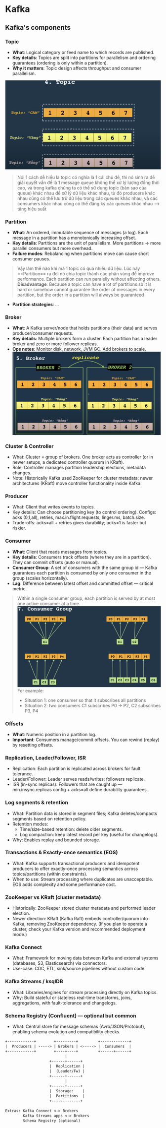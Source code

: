 # Kafka

## Kafka's components
### Topic
- **What**: Logical category or feed name to which records are published.
- **Key details**: Topics are split into partitions for parallelism and ordering guarantees (ordering is only within a partition).
- **Why it matters**: Topic design affects throughput and consumer parallelism.

![Topic](./images/topic.png)
> Nói 1 cách dễ hiểu là topic có nghĩa là 1 cái chủ đề, thì nó sinh ra để giải quyết vấn đề là 1 message queue không thể xử lý lượng đồng thời cao, và trong kafka chúng ta có thể sử dụng topic (bản sao của queue) khác nhau để xử lý dữ liệu khác nhau, từ đó producers khác nhau cũng có thể lưu trữ dữ liệu trong các queues khác nhau, và các consumers khác nhau cũng có thể đăng ký các queues khác nhau --> tăng hiệu suất
### Partition
- **What**: An ordered, immutable sequence of messages (a log). Each message in a partition has a monotonically increasing offset.
- **Key details**: Partitions are the unit of parallelism. More partitions → more parallel consumers but more overhead.
- **Failure modes**: Rebalancing when partitions move can cause short consumer pauses.
> Vậy làm thế nào khi mà 1 topic có quá nhiều dữ liệu. Lúc này ==Partition== ra đời nó chia topic thành các phân vùng để improve performance. Each partition can run paralelly without affecting others.
> **Disadvantage**: Because a topic can have a lot of partitions so it is hard or somehow cannot guarantee the order of messages in every partition, but the order in a partition will always be guaranteed 
- **Partition strategies**: ...
### Broker
- **What**: A Kafka server/node that holds partitions (their data) and serves producer/consumer requests.
- **Key details**: Multiple brokers form a cluster. Each partition has a leader broker and zero or more follower replicas.
- **Ops notes**: Monitor disk, network, JVM GC. Add brokers to scale.
![Broker](./images/broker.png)
### Cluster & Controller
- What: Cluster = group of brokers. One broker acts as controller (or in newer setups, a dedicated controller quorum in KRaft).
- Role: Controller manages partition leadership elections, metadata changes.
- Note: Historically Kafka used ZooKeeper for cluster metadata; newer architectures (KRaft) move controller functionality inside Kafka.

### Producer
- What: Client that writes events to topics.
- Key details: Can choose partitioning key (to control ordering). Configs: acks (0,1,all), retries, max.in.flight.requests, linger.ms, batch.size.
- Trade-offs: acks=all + retries gives durability; acks=1 is faster but riskier.

### Consumer
- **What**: Client that reads messages from topics.
- **Key details**: Consumers track offsets (where they are in a partition). They can commit offsets (auto or manual).
- **Consumer Group**: A set of consumers with the same group id — Kafka guarantees each partition is consumed by only one consumer in the group (scales horizontally).
- **Lag**: Difference between latest offset and committed offset — critical metric.
> Within a single consumer group, each partition is served by at most one active consumer at a time.
![Consumer Group](./images/consumer-group.png)
For example:
> - Situation 1: one consumer so that it subscribes all partitions
> - Situation 2: two consumers C1 subscribes P0 -> P2, C2 subscribes P3, P4
### Offsets
- **What**: Numeric position in a partition log.
- **Important**: Consumers manage/commit offsets. You can rewind (replay) by resetting offsets.

### Replication, Leader/Follower, ISR
- Replication: Each partition is replicated across brokers for fault tolerance.
- Leader/Follower: Leader serves reads/writes; followers replicate.
- ISR (in-sync replicas): Followers that are caught up — min.insync.replicas config + acks=all define durability guarantees.

### Log segments & retention
- What: Partition data is stored in segment files; Kafka deletes/compacts segments based on retention policy.
- Retention modes:
    - Time/size-based retention: delete older segments.
    - Log compaction: keep latest record per key (useful for changelogs).
- Why: Enables replay and bounded storage.

### Transactions & Exactly-once semantics (EOS)
- What: Kafka supports transactional producers and idempotent producers to offer exactly-once processing semantics across topics/partitions (within constraints).
- When to use: Stream processing where duplicates are unacceptable. EOS adds complexity and some performance cost.

### ZooKeeper vs KRaft (cluster metadata)
- Historically: ZooKeeper stored cluster metadata and performed leader election.
- Newer direction: KRaft (Kafka Raft) embeds controller/quorum into Kafka, removing ZooKeeper dependency. (If you plan to operate a cluster, check your Kafka version and recommended deployment mode.)

### Kafka Connect
- What: Framework for moving data between Kafka and external systems (databases, S3, Elasticsearch) via connectors.
- Use-case: CDC, ETL, sink/source pipelines without custom code.

### Kafka Streams / ksqlDB
- What: Libraries/engines for stream processing directly on Kafka topics.
- Why: Build stateful or stateless real-time transforms, joins, aggregations, with fault-tolerance and changelogs.

### Schema Registry (Confluent) — optional but common
- What: Central store for message schemas (Avro/JSON/Protobuf), enabling schema evolution and compatibility checks.

```pgsql
+------------+        +---------+         +-------------+
|  Producers | -----> | Brokers | <-----> |  Consumers  |
+------------+        +----+----+         +------+------+
                           |
                    +------+------+
                    |  Replication |
                    |  (Leader/Fw) |
                    +------+------+
                           |
                    +------+------+
                    |  Storage:    |
                    |  Partitions  |
                    +-------------+

Extras: Kafka Connect <-> Brokers
        Kafka Streams apps <-> Brokers
        Schema Registry (optional)

```

